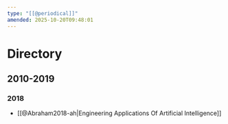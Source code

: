 ```yaml
---
type: "[[@periodical]]"
amended: 2025-10-20T09:48:01
---
```


# Directory
## 2010-2019
### 2018
- [[@Abraham2018-ah|Engineering Applications Of Artificial Intelligence]]
